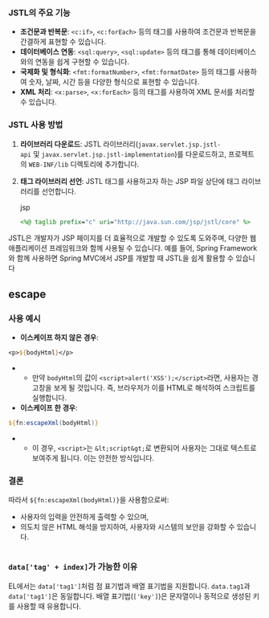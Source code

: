### JSTL의 주요 기능

- **조건문과 반복문**: `<c:if>`, `<c:forEach>` 등의 태그를 사용하여 조건문과 반복문을 간결하게 표현할 수 있습니다.
- **데이터베이스 연동**: `<sql:query>`, `<sql:update>` 등의 태그를 통해 데이터베이스와의 연동을 쉽게 구현할 수 있습니다.
- **국제화 및 형식화**: `<fmt:formatNumber>`, `<fmt:formatDate>` 등의 태그를 사용하여 숫자, 날짜, 시간 등을 다양한 형식으로 표현할 수 있습니다.
- **XML 처리**: `<x:parse>`, `<x:forEach>` 등의 태그를 사용하여 XML 문서를 처리할 수 있습니다.

### JSTL 사용 방법

1. **라이브러리 다운로드**: JSTL 라이브러리(`javax.servlet.jsp.jstl-api` 및 `javax.servlet.jsp.jstl-implementation`)를 다운로드하고, 프로젝트의 `WEB-INF/lib` 디렉토리에 추가합니다.
2. **태그 라이브러리 선언**: JSTL 태그를 사용하고자 하는 JSP 파일 상단에 태그 라이브러리를 선언합니다.
    
    jsp
    
    ```jsp
    <%@ taglib prefix="c" uri="http://java.sun.com/jsp/jstl/core" %>
    ```
    

JSTL은 개발자가 JSP 페이지를 더 효율적으로 개발할 수 있도록 도와주며, 다양한 웹 애플리케이션 프레임워크와 함께 사용될 수 있습니다. 예를 들어, Spring Framework와 함께 사용하면 Spring MVC에서 JSP를 개발할 때 JSTL을 쉽게 활용할 수 있습니다




## escape




### 사용 예시

- **이스케이프 하지 않은 경우**:

```jsp
<p>${bodyHtml}</p>
```


- - 만약 `bodyHtml`의 값이 `<script>alert('XSS');</script>`라면, 사용자는 경고창을 보게 될 것입니다. 즉, 브라우저가 이를 HTML로 해석하여 스크립트를 실행합니다.
- **이스케이프 한 경우**:

```jsp
${fn:escapeXml(bodyHtml)}
```


- - 이 경우, `<script>`는 `&lt;script&gt;`로 변환되어 사용자는 그대로 텍스트로 보여주게 됩니다. 이는 안전한 방식입니다.

### 결론

따라서 `${fn:escapeXml(bodyHtml)}`을 사용함으로써:

- 사용자의 입력을 안전하게 출력할 수 있으며,
- 의도치 않은 HTML 해석을 방지하여, 사용자와 시스템의 보안을 강화할 수 있습니다.



```jsp

```

### `data['tag' + index]`가 가능한 이유

EL에서는 `data['tag1']`처럼 점 표기법과 배열 표기법을 지원합니다. `data.tag1`과 `data['tag1']`은 동일합니다. 배열 표기법(`['key']`)은 문자열이나 동적으로 생성된 키를 사용할 때 유용합니다.
